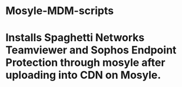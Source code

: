 # Mosyle-MDM-scripts
# Installs Spaghetti Networks Teamviewer and Sophos Endpoint Protection through mosyle after uploading into CDN on Mosyle.
